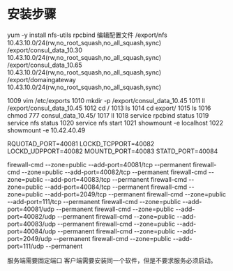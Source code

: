 # 安装步骤
yum -y install nfs-utils rpcbind
编辑配置文件
/export/nfs 10.43.10.0/24(rw,no_root_squash,no_all_squash,sync)
/export/consul_data_10.30 10.43.10.0/24(rw,no_root_squash,no_all_squash,sync)
/export/consul_data_10.65 10.43.10.0/24(rw,no_root_squash,no_all_squash,sync)
/export/domaingateway 10.43.10.0/24(rw,no_root_squash,no_all_squash,sync)

 1009  vim /etc/exports
 1010  mkdir -p /export/consul_data_10.45
 1011  ll /export/consul_data_10.45
 1012  cd /
 1013  ls
 1014  cd export/
 1015  ls
 1016  chmod 777 consul_data_10.45/
 1017  ll
 1018  service rpcbind status
 1019  service nfs status
 1020  service nfs start
 1021  showmount -e localhost
 1022  showmount -e 10.42.40.49

RQUOTAD_PORT=40081
LOCKD_TCPPORT=40082
LOCKD_UDPPORT=40082
MOUNTD_PORT=40083
STATD_PORT=40084  

firewall-cmd --zone=public --add-port=40081/tcp --permanent
firewall-cmd --zone=public --add-port=40082/tcp --permanent
firewall-cmd --zone=public --add-port=40083/tcp --permanent
firewall-cmd --zone=public --add-port=40084/tcp --permanent
firewall-cmd --zone=public --add-port=2049/tcp --permanent
firewall-cmd --zone=public --add-port=111/tcp --permanent
firewall-cmd --zone=public --add-port=40081/udp --permanent
firewall-cmd --zone=public --add-port=40082/udp --permanent
firewall-cmd --zone=public --add-port=40083/udp --permanent
firewall-cmd --zone=public --add-port=40084/udp --permanent
firewall-cmd --zone=public --add-port=2049/udp --permanent
firewall-cmd --zone=public --add-port=111/udp --permanent

服务端需要固定端口
客户端需要安装同一个软件，但是不要求服务必须启动。